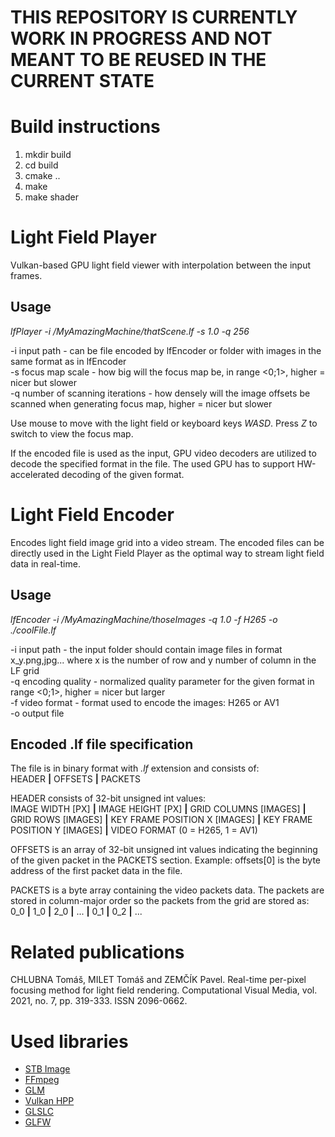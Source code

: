# THIS REPOSITORY IS CURRENTLY WORK IN PROGRESS AND NOT MEANT TO BE REUSED IN THE CURRENT STATE

# Build instructions
1. mkdir build
2. cd build
3. cmake ..
4. make
5. make shader

# Light Field Player
Vulkan-based GPU light field viewer with interpolation between the input frames.

## Usage
_lfPlayer -i /MyAmazingMachine/thatScene.lf -s 1.0 -q 256_

-i input path - can be file encoded by lfEncoder or folder with images in the same format as in lfEncoder  
-s focus map scale - how big will the focus map be, in range <0;1>, higher = nicer but slower  
-q number of scanning iterations - how densely will the image offsets be scanned when generating focus map, higher = nicer but slower  

Use mouse to move with the light field or keyboard keys _WASD_. Press _Z_ to switch to view the focus map.

If the encoded file is used as the input, GPU video decoders are utilized to decode the specified format in the file. The used GPU has to support HW-accelerated decoding of the given format.

# Light Field Encoder
Encodes light field image grid into a video stream. The encoded files can be directly used in the Light Field Player as the optimal way to stream light field data in real-time.

## Usage
_lfEncoder -i /MyAmazingMachine/thoseImages -q 1.0 -f H265 -o ./coolFile.lf_  

-i input path - the input folder should contain image files in format x\_y.png,jpg... where x is the number of row and y number of column in the LF grid  
-q encoding quality - normalized quality parameter for the given format in range <0;1>, higher = nicer but larger  
-f video format - format used to encode the images: H265 or AV1  
-o output file

## Encoded .lf file specification
The file is in binary format with _.lf_ extension and consists of:  
HEADER **|** OFFSETS **|** PACKETS

HEADER consists of 32-bit unsigned int values:  
IMAGE WIDTH [PX] **|** IMAGE HEIGHT [PX] **|** GRID COLUMNS [IMAGES] **|** GRID ROWS [IMAGES] **|** KEY FRAME POSITION X [IMAGES] **|** KEY FRAME POSITION Y [IMAGES] **|** VIDEO FORMAT (0 = H265, 1 = AV1)

OFFSETS is an array of 32-bit unsigned int values indicating the beginning of the given packet in the PACKETS section. Example: offsets[0] is the byte address of the first packet data in the file.

PACKETS is a byte array containing the video packets data. The packets are stored in column-major order so the packets from the grid are stored as:  
0\_0 **|** 1\_0 **|** 2\_0 **|** ... **|** 0\_1 **|** 0\_2 **|** ...

# Related publications
CHLUBNA Tomáš, MILET Tomáš and ZEMČÍK Pavel. Real-time per-pixel focusing method for light field rendering. Computational Visual Media, vol. 2021, no. 7, pp. 319-333. ISSN 2096-0662.

# Used libraries
- [STB Image](https://github.com/nothings/stb) 
- [FFmpeg](https://ffmpeg.org) 
- [GLM](https://github.com/g-truc/glm) 
- [Vulkan HPP](https://github.com/KhronosGroup/Vulkan-Hpp) 
- [GLSLC](https://github.com/google/shaderc/tree/main/glslc) 
- [GLFW](https://www.glfw.org) 
